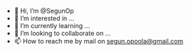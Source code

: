 - 👋 Hi, I’m @SegunOp
- 👀 I’m interested in ...
- 🌱 I’m currently learning ...
- 💞️ I’m looking to collaborate on ...
- 📫 How to reach me by mail on segun.opoola@gmail.com

<!---
SegunOp/SegunOp is a ✨ special ✨ repository because its `README.md` (this file) appears on your GitHub profile.
You can click the Preview link to take a look at your changes.
--->
